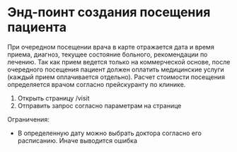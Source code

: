 # Энд-поинт создания посещения пациента

При очередном посещении врача в карте отражается дата и время приема, диагноз, текущее
состояние больного, рекомендации по лечению. Так как прием ведется только на
коммерческой основе, после очередного посещения пациент должен оплатить
медицинские услуги (каждый прием оплачивается отдельно). Расчет стоимости
посещения определяется врачом согласно прейскуранту по клинике.

1. Открыть страницу /visit
2. Отправить запрос согласно параметрам на странице

Ограничения:
- B определенную дату можно выбрать доктора согласно его расписанию. Иначе выводится ошибка